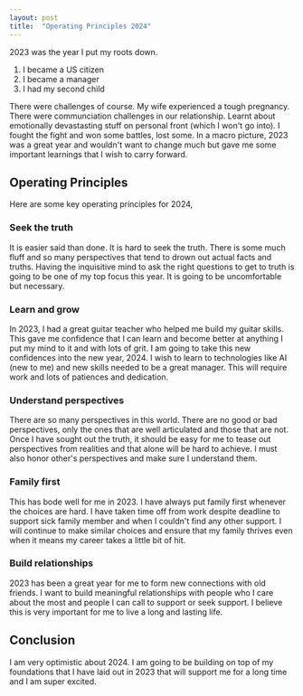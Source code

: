 ```yaml
---
layout: post
title:  "Operating Principles 2024"
---
```

2023 was the year I put my roots down. 

1. I became a US citizen
2. I became a manager
3. I had my second child

There were challenges of course. My wife experienced a tough pregnancy. There were communciation challenges in our relationship. Learnt about emotionally devastasting stuff on personal front (which I won't go into). I fought the fight and won some battles, lost some. In a macro picture, 2023 was a great year and wouldn't want to change much but gave me some important learnings that I wish to carry forward.

## Operating Principles
Here are some key operating principles for 2024,
### Seek the truth
It is easier said than done. It is hard to seek the truth. There is some much fluff and so many perspectives that tend to drown out actual facts and truths. Having the inquisitive mind to ask the right questions to get to truth is going to be one of my top focus this year. It is going to be uncomfortable but necessary.
### Learn and grow
In 2023, I had a great guitar teacher who helped me build my guitar skills. This gave me confidence that I can learn and become better at anything I put my mind to it and with lots of grit. I am going to take this new confidences into the new year, 2024. I wish to learn to technologies like AI (new to me) and new skills needed to be a great manager. This will require work and lots of patiences and dedication.
### Understand perspectives
There are so many perspectives in this world. There are no good or bad perspectives, only the ones that are well articulated and those that are not. Once I have sought out the truth, it should be easy for me to tease out perspectives from realities and that alone will be hard to achieve. I must also honor other's perspectives and make sure I understand them.
### Family first
This has bode well for me in 2023. I have always put family first whenever the choices are hard. I have taken time off from work despite deadline to support sick family member and when I couldn't find any other support. I will continue to make similar choices and ensure that my family thrives even when it means my career takes a little bit of hit.

### Build relationships
2023 has been a great year for me to form new connections with old friends. I want to build meaningful relationships with people who I care about the most and people I can call to support or seek support. I believe this is very important for me to live a long and lasting life. 

## Conclusion
I am very optimistic about 2024. I am going to be building on top of my foundations that I have laid out in 2023 that will support me for a long time and I am super excited. 


